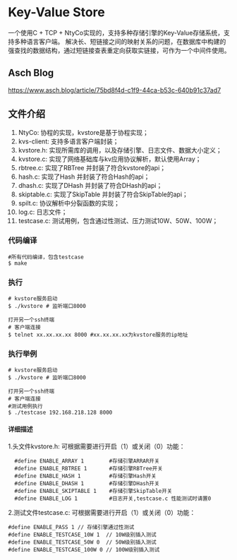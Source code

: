 # Key-Value Store
一个使用C + TCP + NtyCo实现的，支持多种存储引擎的Key-Value存储系统，支持多种语言客户端。
解决长、短链接之间的映射关系的问题，在数据库中构建的强查找的数据结构，通过短链接查表重定向获取实链接，可作为一个中间件使用。

## Asch Blog
https://www.asch.blog/article/75bd8f4d-c1f9-44ca-b53c-640b91c37ad7

## 文件介绍
1. NtyCo: 协程的实现，kvstore是基于协程实现；
2. kvs-client: 支持多语言客户端封装；
3. kvstore.h: 实现所需库的调用，以及存储引擎、日志文件、数据大小定义；
4. kvstore.c: 实现了网络基础库与kv应用协议解析，默认使用Array；
5. rbtree.c: 实现了RBTree 并封装了符合kvstore的api；
6. hash.c: 实现了Hash 并封装了符合Hash的api；
7. dhash.c: 实现了DHash 并封装了符合DHash的api；
8. skiptable.c: 实现了SkipTable 并封装了符合SkipTable的api；
9. spilt.c: 协议解析中分裂函数的实现；
10. log.c: 日志文件；
11. testcase.c: 测试用例，包含通过性测试、压力测试10W、50W、100W；

### 代码编译
```
#所有代码编译，包含testcase
$ make
```

### 执行
```
# kvstore服务启动
$ ./kvstore # 监听端口8000

打开另一个ssh终端
# 客户端连接
$ telnet xx.xx.xx.xx 8000 #xx.xx.xx.xx为kvstore服务的ip地址

```
### 执行举例
```
# kvstore服务启动
$ ./kvstore # 监听端口8000

打开另一个ssh终端
# 客户端连接
#测试用例执行
$ ./testcase 192.168.218.128 8000
```
#### 详细描述
1.头文件kvstore.h: 可根据需要进行开启（1）或关闭（0）功能：
```
  #define ENABLE_ARRAY 1        #存储引擎ARRAR开关
  #define ENABLE_RBTREE 1       #存储引擎RBTree开关   
  #define ENABLE_HASH 1         #存储引擎Hash开关
  #define ENABLE_DHASH 1        #存储引擎DHash开关
  #define ENABLE_SKIPTABLE 1    #存储引擎SkipTable开关
  #define ENABLE_LOG 1          #日志开关,testcase.c 性能测试时请置0
```

2.测试文件testcase.c: 可根据需要进行开启（1）或关闭（0）功能：
```
#define ENABLE_PASS 1 // 存储引擎通过性测试
#define ENABLE_TESTCASE_10W 1  // 10W级别插入测试
#define ENABLE_TESTCASE_50W 0  // 50W级别插入测试
#define ENABLE_TESTCASE_100W 0 // 100W级别插入测试
```
